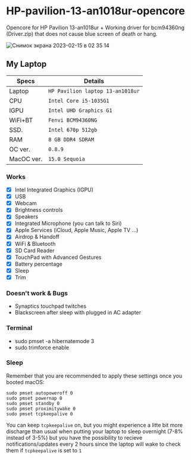 # HP-pavilion-13-an1018ur-opencore
 Opencore for HP Pavilion 13-an1018ur + Working driver for bcm94360ng (Driver.zip) that does not cause blue screen of death or hang.

![Снимок экрана 2023-02-15 в 02 35 14](https://user-images.githubusercontent.com/19612593/218887324-dfb17819-37a3-417c-9d6f-cc14cd797aa9.png)

 ## My Laptop
 | Specs         | Details                    
 | -----------   | ------------------------------- |
 | Laptop        | `HP Pavilion laptop 13-an1018ur`|
 | CPU           | `Intel Core i5-1035G1`          |
 | IGPU          | `Intel UHD Graphics G1`         |
 | WiFi+BT       | `Fenvi BCM94360NG`              |
 | SSD.          | `Intel 670p 512gb`              |
 | RAM           | `8 GB DDR4 SDRAM`               |
 | OC ver.       | `0.8.9`                         |
 | MacOC ver.    | `15.0 Sequoia`                  |

 ### Works
 - [x] Intel Integrated Graphics (IGPU)
 - [x] USB
 - [x] Webcam
 - [x] Brightness controls
 - [x] Speakers
 - [x] Integrated Microphone (you can talk to Siri)
 - [x] Apple Services (iCloud, Apple Music, Apple TV ...)
 - [x] Airdrop & Handoff
 - [x] WiFi & Bluetooth
 - [x] SD Card Reader
 - [x] TouchPad with Advanced Gestures
 - [x] Battery percentage
 - [x] Sleep
 - [x] Trim

 ### Doesn't work & Bugs
 - Synaptics touchpad twitches
 - Blackscreen after sleep with plugged in AC adapter 
 
 ### Terminal
  - sudo pmset -a hibernatemode 3
  - sudo trimforce enable
 
 ### Sleep

Remember that you are recommended to apply these settings once you booted macOS:

```
sudo pmset autopoweroff 0
sudo pmset powernap 0
sudo pmset standby 0
sudo pmset proximitywake 0
sudo pmset tcpkeepalive 0
```
You can keep `tcpkeepalive` on, but you might experience a litte bit more discharge than usual when putting your laptop to sleep overnight (7-8% instead of 3-5%) but you have the possibility to recieve notifications/updates every 2 hours since the laptop will wake to check them if `tcpkeepalive` is set to `1`
 

